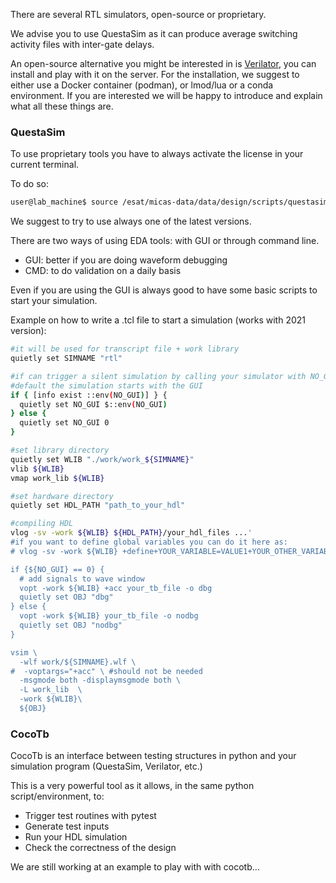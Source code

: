 There are several RTL simulators, open-source or proprietary.

We advise you to use QuestaSim as it can produce average switching activity files with inter-gate delays.

An open-source alternative you might be interested in is [Verilator](https://www.veripool.org/verilator/), you can install and play with it on the server.
For the installation, we suggest to either use a Docker container (podman), or lmod/lua or a conda environment. If you are interested we will be happy to introduce and explain what all these things are.

### QuestaSim

To use proprietary tools you have to always activate the license in your current terminal.

To do so:

```bash
user@lab_machine$ source /esat/micas-data/data/design/scripts/questasim_VERSION.rc
```

We suggest to try to use always one of the latest versions.

There are two ways of using EDA tools: with GUI or through command line.

- GUI: better if you are doing waveform debugging
- CMD: to do validation on a daily basis

Even if you are using the GUI is always good to have some basic scripts to start your simulation.

Example on how to write a .tcl file to start a simulation (works with 2021 version):

```bash
#it will be used for transcript file + work library
quietly set SIMNAME "rtl"

#if can trigger a silent simulation by calling your simulator with NO_GUI=1 in front
#default the simulation starts with the GUI
if { [info exist ::env(NO_GUI)] } {
  quietly set NO_GUI $::env(NO_GUI)
} else {
  quietly set NO_GUI 0
}

#set library directory
quietly set WLIB "./work/work_${SIMNAME}"
vlib ${WLIB}
vmap work_lib ${WLIB}

#set hardware directory
quietly set HDL_PATH "path_to_your_hdl"

#compiling HDL
vlog -sv -work ${WLIB} ${HDL_PATH}/your_hdl_files ...'
#if you want to define global variables you can do it here as:
# vlog -sv -work ${WLIB} +define+YOUR_VARIABLE=VALUE1+YOUR_OTHER_VARIABLE=VALUE2

if {${NO_GUI} == 0} {
  # add signals to wave window
  vopt -work ${WLIB} +acc your_tb_file -o dbg 
  quietly set OBJ "dbg"
} else {
  vopt -work ${WLIB} your_tb_file -o nodbg 
  quietly set OBJ "nodbg"
}

vsim \
  -wlf work/${SIMNAME}.wlf \
#  -voptargs="+acc" \ #should not be needed
  -msgmode both -displaymsgmode both \
  -L work_lib  \
  -work ${WLIB}\
  ${OBJ}
```

### CocoTb

CocoTb is an interface between testing structures in python and your simulation program (QuestaSim, Verilator, etc.)

This is a very powerful tool as it allows, in the same python script/environment, to:

- Trigger test routines with pytest
- Generate test inputs
- Run your HDL simulation
- Check the correctness of the design

We are still working at an example to play with with cocotb…
